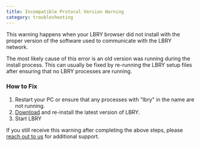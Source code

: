 ```yaml
---
title: Incompatible Protocol Version Warning
category: troubleshooting
---
```


This warning happens when your LBRY browser did not install with the proper version of the software used to communicate with the LBRY network.

The most likely cause of this error is an old version was running during the install process.  This can usually be fixed by re-running the LBRY setup files after ensuring that no LBRY processes are running.

### How to Fix

1. Restart your PC or ensure that any processes with "lbry" in the name are not running. 
1. [Download](https://github.com/lbryio/lbry-app/releases) and re-install the latest version of LBRY. 
1. Start LBRY

If you still receive this warning after completing the above steps, please [reach out to us](https://lbry.com/faq/how-to-report-bugs) for additional support. 
